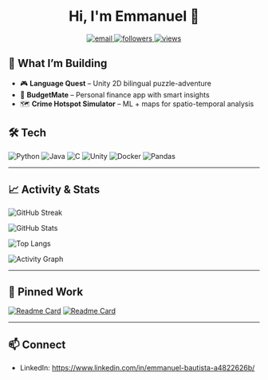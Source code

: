 <!-- Profile Header -->
<h1 align="center">Hi, I'm Emmanuel 👋</h1>
<p align="center">
  <a href="mailto:emaec1102@gmail.com">
    <img alt="email" src="https://img.shields.io/badge/Email-your.emaec1102%40gmail.com-blue?style=flat-square&logo=gmail">
  </a>
  <a href="https://github.com/coderzmac?tab=followers">
    <img alt="followers" src="https://img.shields.io/github/followers/coderzmac?label=Follow&style=flat-square">
  </a>
  <a href="https://visitor-badge.laobi.icu/badge?page_id=coderzmac.coderzmac">
    <img alt="views" src="https://visitor-badge.laobi.icu/badge?page_id=coderzmac.coderzmac">
  </a>
</p>

## 🚀 What I’m Building
- 🎮 **Language Quest** – Unity 2D bilingual puzzle-adventure
- 💸 **BudgetMate** – Personal finance app with smart insights
- 🗺️ **Crime Hotspot Simulator** – ML + maps for spatio-temporal analysis

## 🛠️ Tech
![Python](https://img.shields.io/badge/Python-3776AB?logo=python&logoColor=white)
![Java](https://img.shields.io/badge/Java-ED8B00?logo=openjdk&logoColor=white)
![C](https://img.shields.io/badge/C-00599C?logo=c&logoColor=white)
![Unity](https://img.shields.io/badge/Unity-000000?logo=unity&logoColor=white)
![Docker](https://img.shields.io/badge/Docker-2496ED?logo=docker&logoColor=white)
![Pandas](https://img.shields.io/badge/Pandas-150458?logo=pandas&logoColor=white)

---

## 📈 Activity & Stats

<!-- Contribution Streak -->
<p>
  <img src="https://streak-stats.demolab.com?user=YOUR_USERNAME&hide_border=true" alt="GitHub Streak" />
</p>

<!-- Overall Stats -->
<p>
  <img src="https://github-readme-stats.vercel.app/api?username=YOUR_USERNAME&show_icons=true&hide_border=true&include_all_commits=true&count_private=true" alt="GitHub Stats" />
</p>

<!-- Top Languages (note: it's repo-language mix, not time!) -->
<p>
  <img src="https://github-readme-stats.vercel.app/api/top-langs/?username=YOUR_USERNAME&layout=compact&hide_border=true" alt="Top Langs" />
</p>

<!-- Activity Graph (last 30–60 days) -->
<p>
  <img src="https://github-readme-activity-graph.vercel.app/graph?username=YOUR_USERNAME&hide_border=true&area=true" alt="Activity Graph">
</p>

---

## 🔭 Pinned Work
[![Readme Card](https://github-readme-stats.vercel.app/api/pin/?username=YOUR_USERNAME&repo=YOUR_REPO_1&hide_border=true)](https://github.com/YOUR_USERNAME/YOUR_REPO_1)
[![Readme Card](https://github-readme-stats.vercel.app/api/pin/?username=YOUR_USERNAME&repo=YOUR_REPO_2&hide_border=true)](https://github.com/YOUR_USERNAME/YOUR_REPO_2)

---

## 📫 Connect
- LinkedIn: https://www.linkedin.com/in/emmanuel-bautista-a4822626b/
